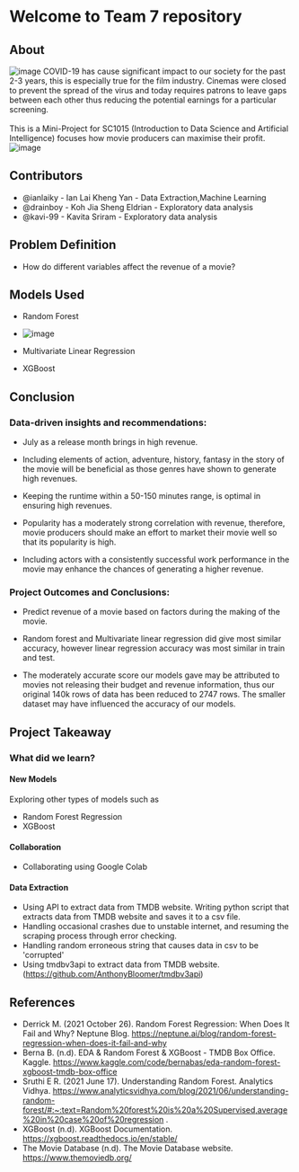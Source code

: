 # Welcome to Team 7 repository

## About

![image](https://user-images.githubusercontent.com/22881021/164909096-1e296551-1ca9-4f8c-bf03-d00eed0d9031.png)
COVID-19 has cause significant impact to our society for the past 2-3 years, this is especially true for the film
industry. Cinemas were closed to prevent the spread of the virus and today requires patrons to leave gaps between each
other thus reducing the potential earnings for a particular screening. <br><br>
This is a Mini-Project for SC1015 (Introduction to Data Science and Artificial Intelligence) focuses how movie producers
can maximise their profit.
![image](https://user-images.githubusercontent.com/22881021/164909203-36ce62ca-04c7-4cfe-a29e-1f7ae9dd2c80.png)

## Contributors

* @ianlaiky - Ian Lai Kheng Yan - Data Extraction,Machine Learning
* @drainboy - Koh Jia Sheng Eldrian - Exploratory data analysis
* @kavi-99 - Kavita Sriram - Exploratory data analysis

## Problem Definition

* How do different variables affect the revenue of a movie?

## Models Used

* Random Forest
* ![image](https://user-images.githubusercontent.com/22881021/164909254-66618370-9fa0-4089-9a84-fc87bcc2a436.png)

* Multivariate Linear Regression
* XGBoost

## Conclusion

### Data-driven insights and recommendations:

* July as a release month brings in high revenue.

* Including elements of action, adventure, history, fantasy in the story of the movie will be beneficial as those genres
  have shown to generate high revenues.

* Keeping the runtime within a 50-150 minutes range, is optimal in ensuring high revenues.

* Popularity has a moderately strong correlation with revenue, therefore, movie producers should make an effort to
  market their movie well so that its popularity is high.

* Including actors with a consistently successful work performance in the movie may enhance the chances of generating a
  higher revenue.

### Project Outcomes and Conclusions:

* Predict revenue of a movie based on factors during the making of the movie.

* Random forest and Multivariate linear regression did give most similar accuracy, however linear regression accuracy
  was most similar in train and test.
* The moderately accurate score our models gave may be attributed to movies not releasing their budget and revenue
  information, thus our original 140k rows of data has been reduced to 2747 rows. The smaller dataset may have
  influenced the accuracy of our models.

## Project Takeaway

### What did we learn?

#### New Models

Exploring other types of models such as

* Random Forest Regression
* XGBoost


#### Collaboration

* Collaborating using Google Colab

#### Data Extraction

* Using API to extract data from TMDB website. Writing python script that extracts data from TMDB website and saves it to
a csv file. 
* Handling occasional crashes due to unstable internet, and resuming the scraping process through error checking. 
* Handling random erroneous string that causes data in csv to be 'corrupted'
* Using tmdbv3api to extract data from TMDB website. (https://github.com/AnthonyBloomer/tmdbv3api)

## References

* Derrick M. (2021 October 26). Random Forest Regression: When Does It Fail and Why? Neptune
  Blog. https://neptune.ai/blog/random-forest-regression-when-does-it-fail-and-why
* Berna B. (n.d). EDA & Random Forest & XGBoost - TMDB Box Office.
  Kaggle. https://www.kaggle.com/code/bernabas/eda-random-forest-xgboost-tmdb-box-office
* Sruthi E R. (2021 June 17). Understanding Random Forest. Analytics
  Vidhya. https://www.analyticsvidhya.com/blog/2021/06/understanding-random-forest/#:~:text=Random%20forest%20is%20a%20Supervised,average%20in%20case%20of%20regression
  .
* XGBoost (n.d). XGBoost Documentation. https://xgboost.readthedocs.io/en/stable/
* The Movie Database (n.d). The Movie Database website. https://www.themoviedb.org/ 

